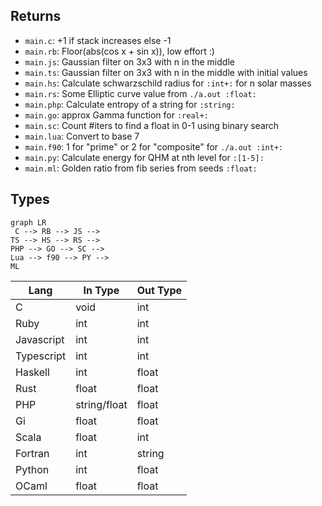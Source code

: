 ## Returns
- `main.c`: +1 if stack increases else -1
- `main.rb`: Floor(abs(cos x + sin x)), low effort :)
- `main.js`: Gaussian filter on 3x3 with n in the middle
- `main.ts`: Gaussian filter on 3x3 with n in the middle with initial values
- `main.hs`: Calculate schwarzschild radius for `:int+:` for n solar masses
- `main.rs`: Some Elliptic curve value from `./a.out :float:`
- `main.php`: Calculate entropy of a string for `:string:`
- `main.go`: approx Gamma function for `:real+:`
- `main.sc`: Count #iters to find a float in 0-1 using binary search
- `main.lua`: Convert to base 7
- `main.f90`: 1 for "prime" or 2 for "composite" for `./a.out :int+:`
- `main.py`: Calculate energy for QHM at nth level for `:[1-5]:`
- `main.ml`: Golden ratio from fib series from seeds `:float:`

## Types
```mermaid
graph LR
 C --> RB --> JS -->
TS --> HS --> RS -->
PHP --> GO --> SC -->
Lua --> f90 --> PY -->
ML
```

| Lang | In Type | Out Type |
| ---- | ------- | -------- |
| C    | void    | int      |
| Ruby   | int     | int      |
| Javascript   | int     | int      |
| Typescript   | int     | int      |
| Haskell   | int     | float    |
| Rust   | float   | float    |
| PHP  | string/float | float |
| Gi   | float   | float    |
| Scala   | float   | int      |
| Fortran  | int     | string   |
| Python   | int     | float    |
| OCaml | float   | float    |